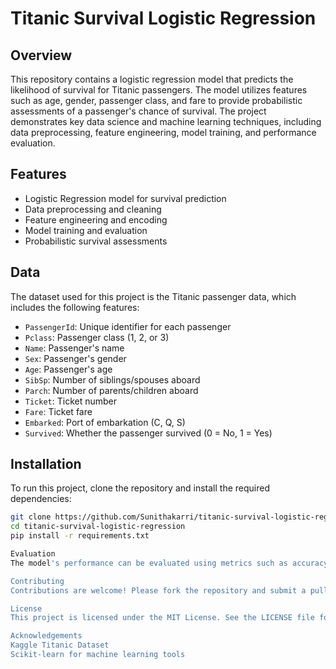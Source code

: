# Titanic Survival Logistic Regression

## Overview

This repository contains a logistic regression model that predicts the likelihood of survival for Titanic passengers. The model utilizes features such as age, gender, passenger class, and fare to provide probabilistic assessments of a passenger's chance of survival. The project demonstrates key data science and machine learning techniques, including data preprocessing, feature engineering, model training, and performance evaluation.

## Features

- Logistic Regression model for survival prediction
- Data preprocessing and cleaning
- Feature engineering and encoding
- Model training and evaluation
- Probabilistic survival assessments

## Data

The dataset used for this project is the Titanic passenger data, which includes the following features:

- `PassengerId`: Unique identifier for each passenger
- `Pclass`: Passenger class (1, 2, or 3)
- `Name`: Passenger's name
- `Sex`: Passenger's gender
- `Age`: Passenger's age
- `SibSp`: Number of siblings/spouses aboard
- `Parch`: Number of parents/children aboard
- `Ticket`: Ticket number
- `Fare`: Ticket fare
- `Embarked`: Port of embarkation (C, Q, S)
- `Survived`: Whether the passenger survived (0 = No, 1 = Yes)

## Installation

To run this project, clone the repository and install the required dependencies:

```bash
git clone https://github.com/Sunithakarri/titanic-survival-logistic-regression.git
cd titanic-survival-logistic-regression
pip install -r requirements.txt

Evaluation
The model's performance can be evaluated using metrics such as accuracy, precision, recall, and the F1 score. Results are printed to the console after running the model.

Contributing
Contributions are welcome! Please fork the repository and submit a pull request with any improvements or bug fixes.

License
This project is licensed under the MIT License. See the LICENSE file for details.

Acknowledgements
Kaggle Titanic Dataset
Scikit-learn for machine learning tools
